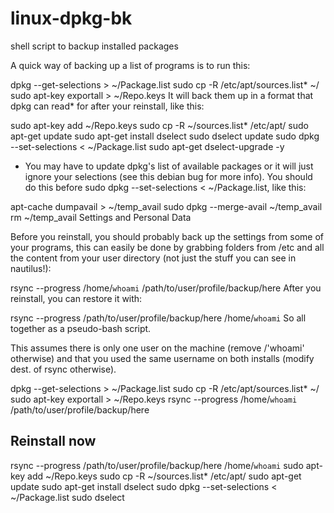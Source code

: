 # linux-dpkg-bk
shell script to backup installed packages 


A quick way of backing up a list of programs is to run this:

dpkg --get-selections > ~/Package.list
sudo cp -R /etc/apt/sources.list* ~/
sudo apt-key exportall > ~/Repo.keys
It will back them up in a format that dpkg can read* for after your reinstall, like this:

sudo apt-key add ~/Repo.keys
sudo cp -R ~/sources.list* /etc/apt/
sudo apt-get update
sudo apt-get install dselect
sudo dselect update
sudo dpkg --set-selections < ~/Package.list
sudo apt-get dselect-upgrade -y
* You may have to update dpkg's list of available packages or it will just ignore your selections (see this debian bug for more info). You should do this before sudo dpkg --set-selections < ~/Package.list, like this:

apt-cache dumpavail > ~/temp_avail
sudo dpkg --merge-avail ~/temp_avail
rm ~/temp_avail
Settings and Personal Data

Before you reinstall, you should probably back up the settings from some of your programs, this can easily be done by grabbing folders from /etc and all the content from your user directory (not just the stuff you can see in nautilus!):

rsync --progress /home/`whoami` /path/to/user/profile/backup/here
After you reinstall, you can restore it with:

rsync --progress /path/to/user/profile/backup/here /home/`whoami`
So all together as a pseudo-bash script.

This assumes there is only one user on the machine (remove /'whoami' otherwise) and that you used the same username on both installs (modify dest. of rsync otherwise).

dpkg --get-selections > ~/Package.list
sudo cp -R /etc/apt/sources.list* ~/
sudo apt-key exportall > ~/Repo.keys
rsync --progress /home/`whoami` /path/to/user/profile/backup/here

##  Reinstall now

rsync --progress /path/to/user/profile/backup/here /home/`whoami`
sudo apt-key add ~/Repo.keys
sudo cp -R ~/sources.list* /etc/apt/
sudo apt-get update
sudo apt-get install dselect
sudo dpkg --set-selections < ~/Package.list
sudo dselect